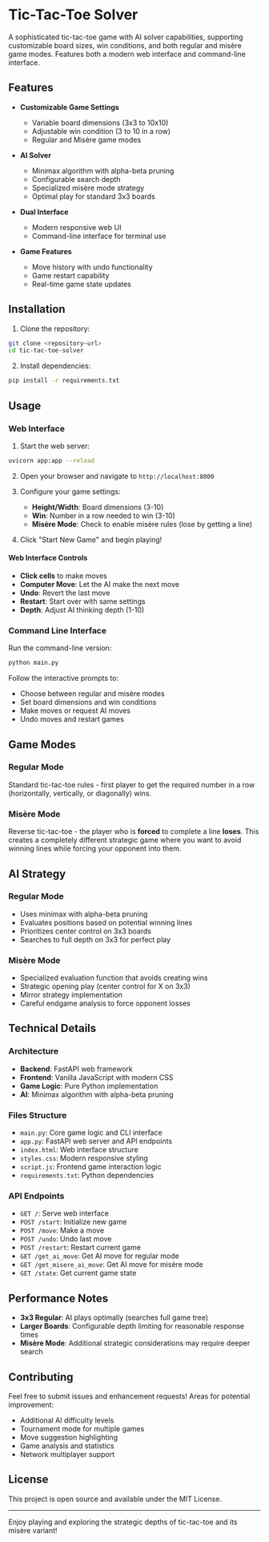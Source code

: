 # Tic-Tac-Toe Solver

A sophisticated tic-tac-toe game with AI solver capabilities, supporting customizable board sizes, win conditions, and both regular and misère game modes. Features both a modern web interface and command-line interface.

## Features

- **Customizable Game Settings**
  - Variable board dimensions (3x3 to 10x10)
  - Adjustable win condition (3 to 10 in a row)
  - Regular and Misère game modes
  
- **AI Solver**
  - Minimax algorithm with alpha-beta pruning
  - Configurable search depth
  - Specialized misère mode strategy
  - Optimal play for standard 3x3 boards
  
- **Dual Interface**
  - Modern responsive web UI
  - Command-line interface for terminal use
  
- **Game Features**
  - Move history with undo functionality
  - Game restart capability
  - Real-time game state updates

## Installation

1. Clone the repository:
```bash
git clone <repository-url>
cd tic-tac-toe-solver
```

2. Install dependencies:
```bash
pip install -r requirements.txt
```

## Usage

### Web Interface

1. Start the web server:
```bash
uvicorn app:app --reload
```

2. Open your browser and navigate to `http://localhost:8000`

3. Configure your game settings:
   - **Height/Width**: Board dimensions (3-10)
   - **Win**: Number in a row needed to win (3-10)
   - **Misère Mode**: Check to enable misère rules (lose by getting a line)

4. Click "Start New Game" and begin playing!

#### Web Interface Controls
- **Click cells** to make moves
- **Computer Move**: Let the AI make the next move
- **Undo**: Revert the last move
- **Restart**: Start over with same settings
- **Depth**: Adjust AI thinking depth (1-10)

### Command Line Interface

Run the command-line version:
```bash
python main.py
```

Follow the interactive prompts to:
- Choose between regular and misère modes
- Set board dimensions and win conditions
- Make moves or request AI moves
- Undo moves and restart games

## Game Modes

### Regular Mode
Standard tic-tac-toe rules - first player to get the required number in a row (horizontally, vertically, or diagonally) wins.

### Misère Mode
Reverse tic-tac-toe - the player who is **forced** to complete a line **loses**. This creates a completely different strategic game where you want to avoid winning lines while forcing your opponent into them.

## AI Strategy

### Regular Mode
- Uses minimax with alpha-beta pruning
- Evaluates positions based on potential winning lines
- Prioritizes center control on 3x3 boards
- Searches to full depth on 3x3 for perfect play

### Misère Mode
- Specialized evaluation function that avoids creating wins
- Strategic opening play (center control for X on 3x3)
- Mirror strategy implementation
- Careful endgame analysis to force opponent losses

## Technical Details

### Architecture
- **Backend**: FastAPI web framework
- **Frontend**: Vanilla JavaScript with modern CSS
- **Game Logic**: Pure Python implementation
- **AI**: Minimax algorithm with alpha-beta pruning

### Files Structure
- `main.py`: Core game logic and CLI interface
- `app.py`: FastAPI web server and API endpoints
- `index.html`: Web interface structure
- `styles.css`: Modern responsive styling
- `script.js`: Frontend game interaction logic
- `requirements.txt`: Python dependencies

### API Endpoints
- `GET /`: Serve web interface
- `POST /start`: Initialize new game
- `POST /move`: Make a move
- `POST /undo`: Undo last move
- `POST /restart`: Restart current game
- `GET /get_ai_move`: Get AI move for regular mode
- `GET /get_misere_ai_move`: Get AI move for misère mode
- `GET /state`: Get current game state

## Performance Notes

- **3x3 Regular**: AI plays optimally (searches full game tree)
- **Larger Boards**: Configurable depth limiting for reasonable response times
- **Misère Mode**: Additional strategic considerations may require deeper search

## Contributing

Feel free to submit issues and enhancement requests! Areas for potential improvement:
- Additional AI difficulty levels
- Tournament mode for multiple games
- Move suggestion highlighting
- Game analysis and statistics
- Network multiplayer support

## License

This project is open source and available under the MIT License.

---

Enjoy playing and exploring the strategic depths of tic-tac-toe and its misère variant!
